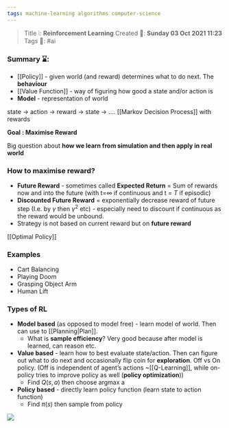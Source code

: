 ```yaml
---
tags: machine-learning algorithms computer-science
---
```

> Title ❕: **Reinforcement Learning**
> Created 📅: **Sunday 03 Oct 2021 11:23**
  Tags 📎: #ai

### Summary ⌛:
- [[Policy]] - given world (and reward) determines what to do next. The **behaviour**
- [[Value Function]] - way of figuring how good a state and/or action is
- **Model** - representation of world

state -> action -> reward -> state -> …. [[Markov Decision Process]] with rewards

**Goal : Maximise Reward**

Big question about **how we learn from simulation and then apply in real world**

### How to maximise reward?
- **Future Reward** - sometimes called **Expected Return** = Sum of rewards now and into the future (with t=$\infty$ if continuous and t = $T$ if episodic)
- **Discounted Future Reward** = exponentially decrease reward of future step (I.e. by $\gamma$ then $\gamma^2$ etc) - especially need to discount if continuous as the reward would be unbound.
- Strategy is not based on current reward but on **future reward**


[[Optimal Policy]]

### Examples
- Cart Balancing
- Playing Doom
- Grasping Object Arm
- Human Lift


### Types of RL
- **Model based** (as opposed to model free) - learn model of world. Then can use to [[Planning|Plan]]. 
	- What is **sample efficiency**? Very good because after model is learned, can reason etc.
- **Value based** - learn how to best evaluate state/action. Then can figure out what to do next and occasionally flip coin for **exploration**. Off vs On policy. (Off is independent of agent’s actions ~[[Q-Learning]], while on-policy tries to improve policy as well (**policy optimization**))
	- Find $Q(s,a)$ then choose argmax a
- **Policy based** - directly learn policy function (learn state to action function)
	- Find $\pi(s)$ then sample from policy

![](https://spinningup.openai.com/en/latest/_images/rl_algorithms_9_15.svg)